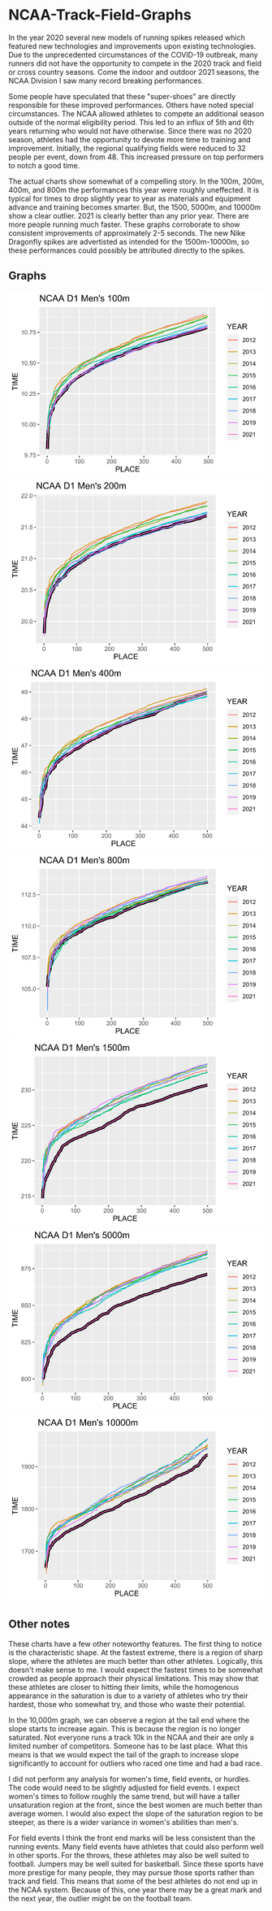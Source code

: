 # NCAA-Track-Field-Graphs

In the year 2020 several new models of running spikes released which featured new technologies and 
improvements upon existing technologies. Due to the unprecedented circumstances of the COVID-19 outbreak,
many runners did not have the opportunity to compete in the 2020 track and field or cross country seasons.
Come the indoor and outdoor 2021 seasons, the NCAA Division I saw many record breaking performances.

Some people have speculated that these "super-shoes" are directly responsible for these improved performances.
Others have noted special circumstances. The NCAA allowed athletes to compete an additional season outside of 
the normal eligibility period. This led to an influx of 5th and 6th years returning who would not have otherwise.
Since there was no 2020 season, athletes had the opportunity to devote more time to training and improvement.
Initially, the regional qualifying fields were reduced to 32 people per event, down from 48. This increased pressure
on top performers to notch a good time. 

The actual charts show somewhat of a compelling story. In the 100m, 200m, 400m, and 800m the performances this year were roughly uneffected. 
It is typical for times to drop slightly year to year as materials and equipment advance and training becomes smarter.
But, the 1500, 5000m, and 10000m show a clear outlier. 2021 is clearly better than any prior year. There are more people running much faster. 
These graphs corroborate to show consistent improvements of approximately 2-5 seconds. The new Nike Dragonfly
spikes are advertisted as intended for the 1500m-10000m, so these performances could possibly be attributed 
directly to the spikes.

## Graphs
![100m](/Images/100.svg)
![200m](/Images/200.svg)
![400m](/Images/400.svg)
![800m](/Images/800.svg)
![1500m](/Images/1500.svg)
![5000m](/Images/5000.svg)
![10000m](/Images/10000.svg)

## Other notes
These charts have a few other noteworthy features. The first thing to notice is the characteristic shape. At the fastest extreme, there is a region
of sharp slope, where the athletes are much better than other athletes. Logically, this doesn't make sense to me. I would expect the fastest times to be 
somewhat crowded as people approach their physical limitations. This may show that these athletes are closer to hitting their limits, while the 
homogenous appearance in the saturation is due to a variety of athletes who try their hardest, those who somewhat try, and those who waste their potential.

In the 10,000m graph, we can observe a region at the tail end where the slope starts to increase again. This is because
the region is no longer saturated. Not everyone runs a track 10k in the NCAA and their are only a limited number of competitors. 
Someone has to be last place. What this means is that we would expect the tail of the graph to increase slope significantly to account
for outliers who raced one time and had a bad race.

I did not perform any analysis for women's time, field events, or hurdles. The code would need to be slightly adjusted for field events. 
I expect women's times to follow roughly the same trend, but will have a taller unsaturation region at the front, since the best women
are much better than average women. I would also expect the slope of the saturation region to be steeper, as there is a wider variance in 
women's abilities than men's.

For field events I think the front end marks will be less consistent than the running events. Many field events have athletes that could
also perform well in other sports. For the throws, these athletes may also be well suited to football. Jumpers may be well suited for basketball.
Since these sports have more prestige for many people, they may pursue those sports rather than track and field. This means that some of the best
athletes do not end up in the NCAA system. Because of this, one year there may be a great mark and the next year, the outlier might be on the football team.
